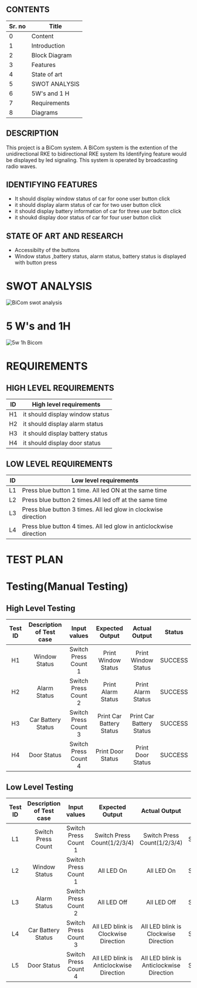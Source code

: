 ## CONTENTS
 
|Sr. no| Title|
|--|--|
|0|Content|
|1|Introduction|
|2| Block Diagram |
|3| Features|
|4|State of art|
|5|SWOT ANALYSIS|
|6| 5W's and 1 H|
|7| Requirements|
|8|Diagrams|



## DESCRIPTION


 This project is a BiCom system.
 A BiCom system is the extention of the unidirectional RKE to bidirectional RKE system
 Its Identifying feature would be displayed by led signaling.
 This system is operated by broadcasting radio waves.

## IDENTIFYING FEATURES

* It should display window status of car for oone user button click
* it should display alarm status of car for two user button click
* it should display battery information of car for three user button click
* it shoukd display door status of car for four user button click

## STATE OF ART AND RESEARCH 

* Accessibilty of the buttons
* Window status ,battery status, alarm status, battery status is displayed with button press


# SWOT ANALYSIS




![BiCom swot analysis](https://user-images.githubusercontent.com/98878326/157863301-2e2d7b0f-4a7f-4c25-abb4-5012d00e94f9.jpg)



# 5 W's and 1H




![5w 1h Bicom](https://user-images.githubusercontent.com/98878326/157863381-97e93efd-e975-40b4-8e71-dc6f955f8a2f.jpg)



# REQUIREMENTS


## HIGH LEVEL REQUIREMENTS


| ID | High level requirements |
| -- |------------------------ |
| H1| it should display window status                 |
|H2|it should display alarm status |
|H3|it should display battery status |
|H4| it should display door status|


## LOW LEVEL REQUIREMENTS

|ID| Low level requirements |
|--|-- |
|L1 |Press blue button 1 time. All led ON at the same time |
|L2 |Press blue button 2 times.All led off at the same time |
| L3|Press blue button 3 times. All led glow in clockwise direction |
|L4|Press blue button 4 times. All led glow in anticlockwise direction |




# TEST PLAN


# Testing(Manual Testing)
## High Level Testing
| Test ID | Description of Test case | Input values | Expected Output | Actual Output | Status |
|:-----:|:--------------------------:|:--------------:|:-----------------:|:---------------:|:---------:|
| H1  | Window Status| Switch Press Count 1 | Print Window Status | Print Window Status |SUCCESS|
| H2  | Alarm Status | Switch Press Count 2 | Print Alarm Status | Print Alarm Status | SUCCESS |
| H3  | Car Battery Status | Switch Press Count 3 | Print Car Battery Status | Print Car Battery Status | SUCCESS |
| H4  | Door Status | Switch Press Count 4 | Print Door Status | Print Door Status | SUCCESS |

## Low Level Testing
| Test ID | Description of Test case | Input values | Expected Output | Actual Output | Status |
|:-----:|:--------------------------:|:--------------:|:-----------------:|:---------------:|:---------:|
| L1  | Switch Press Count | Switch Press Count 1 | Switch Press Count(1/2/3/4) | Switch Press Count(1/2/3/4) |SUCCESS|
| L2  | Window Status| Switch Press Count 1 | All LED On | All LED On |SUCCESS|
| L3  | Alarm Status | Switch Press Count 2 | All LED Off | All LED Off | SUCCESS |
| L4  | Car Battery Status | Switch Press Count 3 | All LED blink is Clockwise Direction | All LED blink is Clockwise Direction | SUCCESS |
| L5  | Door Status | Switch Press Count 4 | All LED blink is Anticlockwise Direction | All LED blink is Anticlockwise Direction | SUCCESS |
